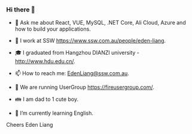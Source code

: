 ### Hi there 👋

<!--
**EdenLiang/edenliang** is a ✨ _special_ ✨ repository because its `README.md` (this file) appears on your GitHub profile.

Here are some ideas to get you started:

- 🔭 I’m currently working on ...
- 🌱 I’m currently learning ...
- 👯 I’m looking to collaborate on ...
- 🤔 I’m looking for help with ...
- 💬 Ask me about ...
- 📫 How to reach me: ...
- 😄 Pronouns: ...
- ⚡ Fun fact: ...
-->

- 💬 Ask me about React, VUE, MySQL, .NET Core, Ali Cloud, Azure and how to build your applications.

- 🔭 I work at SSW https://www.ssw.com.au/people/eden-liang.

- 🎓 I graduated from Hangzhou DIANZI university - http://www.hdu.edu.cn/.

- 📫 How to reach me: EdenLiang@ssw.com.au.

- 👯 We are running UserGroup https://fireusergroup.com/.

- 👪 I am dad to 1 cute boy.

- 🌱 I’m currently learning English.


Cheers
Eden Liang
